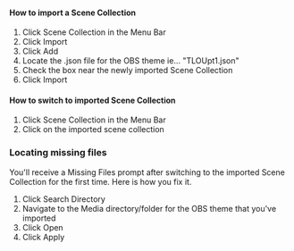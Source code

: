 #### How to import a Scene Collection 

1. Click Scene Collection in the Menu Bar
2. Click Import
3. Click Add 
4. Locate the .json file for the OBS theme ie... "TLOUpt1.json"
4. Check the box near the newly imported Scene Collection
5. Click Import

#### How to switch to imported Scene Collection

1. Click Scene Collection in the Menu Bar
2. Click on the imported scene collection


### Locating missing files 

You'll receive a Missing Files prompt after switching to the imported Scene Collection for the first time. Here is how you fix it.
1. Click Search Directory
2. Navigate to the Media directory/folder for the OBS theme that you've imported
3. Click Open
4. Click Apply
